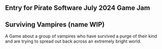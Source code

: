 ## Entry for Pirate Software July 2024 Game Jam

## Surviving Vampires (name WIP)

A Game about a group of vampires who have survived a purge of their kind and are trying to spread out back across an extremely bright world.


